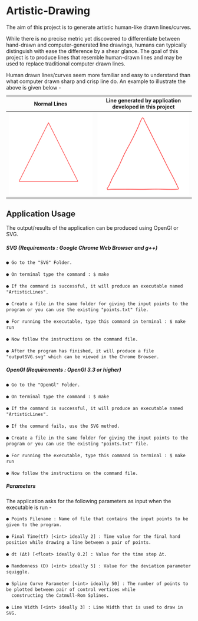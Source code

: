 # Artistic-Drawing
The aim of this project is to generate artistic human-like drawn lines/curves.

While there is no precise metric yet discovered to differentiate between hand-drawn and computer-generated line drawings, humans can typically distinguish with ease the difference by a shear glance. The goal of this project is to produce lines that resemble human-drawn lines and may be used to replace traditional computer drawn lines.

Human drawn lines/curves seem more familiar and easy to understand than what computer drawn sharp and crisp line do. An example to illustrate the above is given below -

Normal Lines| Line generated by application developed in this project
------------ | -------------
![Normal Triangle](SVG/Results/Triangle_Normal.png) | ![SVG Triangle](SVG/Results/Triangle_SVG.png)

## Application Usage
The output/results of the application can be produced using OpenGl or SVG.
##### SVG (Requirements : Google Chrome Web Browser and g++)

    ● Go to the "SVG" Folder.

    ● On terminal type the command : $ make

    ● If the command is successful, it will produce an executable named "ArtisticLines".

    ● Create a file in the same folder for giving the input points to the program or you can use the existing "points.txt" file.

    ● For running the executable, type this command in terminal : $ make run

    ● Now follow the instructions on the command file.

    ● After the program has finished, it will produce a file "outputSVG.svg" which can be viewed in the Chrome Browser.

##### OpenGl (Requirements : OpenGl 3.3 or higher)

    ● Go to the "OpenGl" Folder.

    ● On terminal type the command : $ make

    ● If the command is successful, it will produce an executable named "ArtisticLines".

    ● If the command fails, use the SVG method.

    ● Create a file in the same folder for giving the input points to the program or you can use the existing "points.txt" file.

    ● For running the executable, type this command in terminal : $ make run

    ● Now follow the instructions on the command file.

##### Parameters
The application asks for the following parameters as input when the executable is run -

    ● Points Filename : Name of file that contains the input points to be given to the program.

    ● Final Time(tf) [<int> ideally 2] : Time value for the final hand position while drawing a line between a pair of points.

    ● dt (Δt) [<float> ideally 0.2] : Value for the time step Δt.

    ● Randomness (D) [<int> ideally 5] : Value for the deviation parameter squiggle.

    ● Spline Curve Parameter [<int> ideally 50] : The number of points to be plotted between pair of control vertices while
      constructing the Catmull-Rom Splines.

    ● Line Width [<int> ideally 3] : Line Width that is used to draw in SVG.
